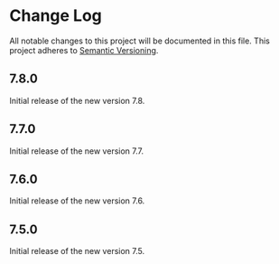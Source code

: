 # Change Log

All notable changes to this project will be documented in this file.
This project adheres to [Semantic Versioning](http://semver.org/).

## 7.8.0

Initial release of the new version 7.8.

## 7.7.0

Initial release of the new version 7.7.

## 7.6.0

Initial release of the new version 7.6.

## 7.5.0

Initial release of the new version 7.5.
